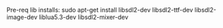 Pre-req lib installs:
sudo apt-get install libsdl2-dev libsdl2-ttf-dev libsdl2-image-dev liblua5.3-dev libsdl2-mixer-dev
